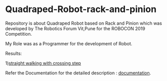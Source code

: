 # Quadraped-Robot-rack-and-pinion
Repository is about Quadraped Robot based on Rack and Pinion which was developed by The Robotics Forum Vit,Pune for the ROBOCON 2019 Competition.

My Role was as a Programmer for the development of Robot.

Results:

1)[straight walking with crossing step](results/video1)

Refer the Documentation for the detailed description : [documentation](Rnp_documentation_elex.pdf).
